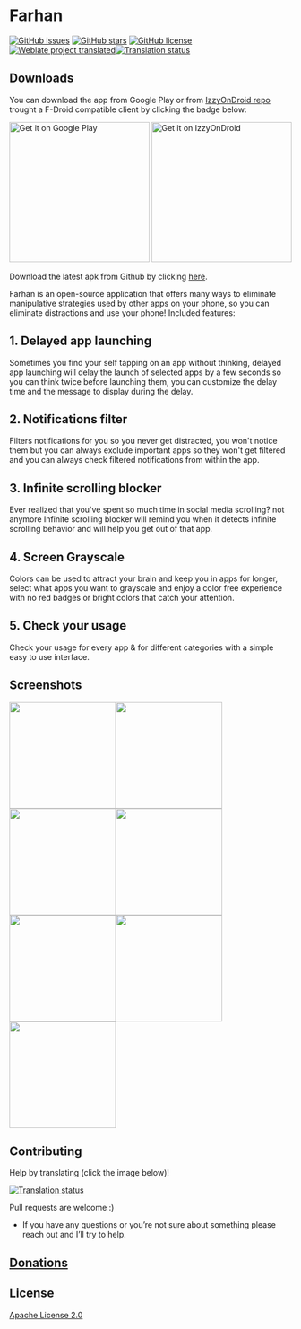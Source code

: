 # Farhan

[![GitHub issues](https://img.shields.io/github/issues/tahaak67/Farhan?style=flat-square)](https://github.com/tahaak67/Farhan/issues) [![GitHub stars](https://img.shields.io/github/stars/tahaak67/Farhan?style=flat-square)](https://github.com/tahaak67/Farhan/stargazers) [![GitHub license](https://img.shields.io/github/license/tahaak67/Farhan?style=flat-square)](https://github.com/tahaak67/Farhan/blob/main/LICENSE) [![Weblate project translated](https://img.shields.io/weblate/progress/farhan?style=flat-square&color=orange&link=https%3A%2F%2Fhosted.weblate.org%2Fengage%2Ffarhan%2F)](https://hosted.weblate.org/engage/farhan/)[![Translation status](https://hosted.weblate.org/widget/farhan/287x66-black.png)](https://hosted.weblate.org/engage/farhan/)

## Downloads

You can download the app from Google Play or
from [IzzyOnDroid repo](https://apt.izzysoft.de/fdroid/index.php) trought a F-Droid compatible
client by clicking the badge below:

<a href='https://play.google.com/store/apps/details?id=ly.com.tahaben.farhan'><img alt='Get it on Google Play' src='https://play.google.com/intl/en_us/badges/static/images/badges/en_badge_web_generic.png' width="250"/></a>
<a href='https://apt.izzysoft.de/fdroid/index/apk/ly.com.tahaben.farhan'><img alt='Get it on IzzyOnDroid' src='https://gitlab.com/IzzyOnDroid/repo/-/raw/master/assets/IzzyOnDroid.png' width="250"/></a>

Download the latest apk from Github by
clicking [here](https://github.com/tahaak67/Farhan/releases/latest).

Farhan is an open-source application that offers many ways to eliminate manipulative strategies used
by other apps on your phone, so you can eliminate distractions and use your phone!
Included features:

## 1. Delayed app launching

Sometimes you find your self tapping on an app without thinking, delayed app launching will delay
the launch of selected apps by a few seconds so you can think twice before launching them, you can
customize the delay time and the message to display during the delay.

## 2. Notifications filter

Filters notifications for you so you never get distracted, you won't notice them but you can always
exclude important apps so they won't get filtered and you can always check filtered notifications
from within the app.

## 3. Infinite scrolling blocker

Ever realized that you've spent so much time in social media scrolling? not anymore Infinite
scrolling blocker will remind you when it detects infinite scrolling behavior and will help you get
out of that app.

## 4. Screen Grayscale

Colors can be used to attract your brain and keep you in apps for longer, select what apps you want
to grayscale and enjoy a color free experience with no red badges or bright colors that catch your
attention.

## 5. Check your usage

Check your usage for every app & for different categories with a simple easy to use interface.

## Screenshots

<img src="metadata/en-US/images/phoneScreenshots/farhan-ss1.jpg" width="190" /><img src="metadata/en-US/images/phoneScreenshots/farhan-ss2.jpg" width="190" /><img src="metadata/en-US/images/phoneScreenshots/farhan-ss3.jpg" width="190" /><img src="metadata/en-US/images/phoneScreenshots/farhan-ss4.jpg" width="190" /><img src="metadata/en-US/images/phoneScreenshots/farhan-ss5.jpg" width="190" /><img src="metadata/en-US/images/phoneScreenshots/farhan-ss6.jpg" width="190" /><img src="metadata/en-US/images/phoneScreenshots/farhan-ss7.jpg" width="190" />

## Contributing

Help by translating (click the image below)!

[![Translation status](https://hosted.weblate.org/widget/farhan/287x66-black.png)](https://hosted.weblate.org/engage/farhan/)

Pull requests are welcome :)

- If you have any questions or you’re not sure about something please reach out and I’ll try to
  help.

## [Donations](https://tahaben.com.ly/donations/)

## License

[Apache License 2.0](http://www.apache.org/licenses/LICENSE-2.0)
